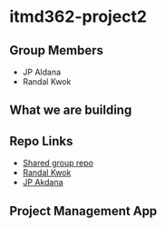 # itmd362-project2

## Group Members

- JP Aldana
- Randal Kwok

## What we are building

## Repo Links
- [Shared group repo](https://github.com/CotermCoders/itmd362-project2)
- [Randal Kwok](https://github.com/randalkwok/itmd362-project2)
- [JP Akdana](https://github.com/jpaldana/itmd362-project2)

## Project Management App